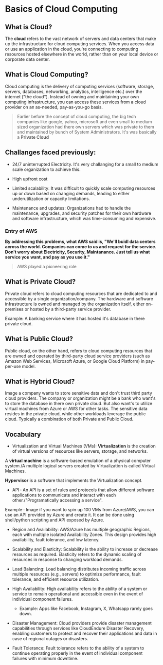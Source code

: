 # Basics of Cloud Computing 

## What is Cloud?

The **cloud** refers to the vast network of servers and data centers that make up the infrastructure for cloud computing services. When you access data or use an application in the cloud, you're connecting to computing resources hosted elsewhere in the world, rather than on your local device or corporate data center.


## What is Cloud Computing?

Cloud computing is the delivery of computing services (software, storage, servers, databases, networking, analytics, intelligence etc.) over the internet ("the cloud"). Instead of owning and maintaining your own computing infrastructure, you can access these services from a cloud provider on an as-needed, pay-as-you-go basis.


> Earlier before the concept of cloud computing, the big tech companies like google, yahoo, microsoft and even small to medium sized organization had there own servers which was private to them and maintained by bunch of System Administrators. It's was basically a **Private Cloud**

## Challanges faced previously: 

- 24/7 uninterrupted Electricity. It's very challanging for a small to medium scale organization to achieve this.

- High upfront cost

- Limited scalability: It was difficult to quickly scale computing resources up or down based on changing demands, leading to either underutilization or capacity limitations.

- Maintenance and updates: Organizations had to handle the maintenance, upgrades, and security patches for their own hardware and software infrastructure, which was time-consuming and expensive.

### Entry of AWS

**By addressing this problems, what AWS said is, "We'll buidl data centers across the world. Companies can come to us and request for the service. Don't worry about Electricity, Security, Maintanance. Just tell us what service you want, and pay as you use it."**
> AWS played a pioneering role

## What is Private Cloud?

Private cloud refers to cloud computing resources that are dedicated to and accessible by a single organization/company. The hardware and software infrastructure is owned and managed by the organization itself, either on-premises or hosted by a third-party service provider.

Example: A banking service where it has hosted it's database in there private cloud.

## What is Public Cloud?

Public cloud, on the other hand, refers to cloud computing resources that are owned and operated by third-party cloud service providers (such as Amazon Web Services, Microsoft Azure, or Google Cloud Platform) in pay-per-use model.

## What is Hybrid Cloud?

Image a company wants to store sensitive data and don't trust third party cloud providers. The company or organization might be a bank who want's to store the database in there own private cloud. But also want's to utilize virtual machines from Azure or AWS for other tasks. The sensitive data resides in the private cloud, while other workloads leverage the public cloud.
Typically a combination of both Private and Public Cloud.

## Vocabulary

- Virtualization and Virtual Machines (VMs): **Virtualization** is the creation of virtual versions of resources like servers, storage, and networks. 

A **virtual machine** is a software-based emulation of a physical computer system./A multiple logical servers created by Virtualization is called Virtual Machines.

**Hypervisor** is a software that implements the Virtualization concept.

- API : An API is a set of rules and protocols that allow different software applications to communicate and interact with each other./"Programatically accessing a service".

Example : Image if you want to spin up 100 VMs from Azure/AWS, you can use an API provided by Azure and create it. It can be done using shell/python scripting and API exposed by Azure.

- Region and Availability: AWS/Azure has multiple geographic Regions, each with multiple isolated Availability Zones. This design provides high availability, fault tolerance, and low latency.

- Scalability and Elasticity: Scalability is the ability to increase or decrease resources as required. Elasticity refers to the dynamic scaling of resources in response to changing workload demands.

- Load Balancing: Load balancing distributes incoming traffic across multiple resources (e.g., servers) to optimize performance, fault tolerance, and efficient resource utilization.

- High Availability: High availability refers to the ability of a system or service to remain operational and accessible even in the event of individual component failures.
    - Example: Apps like Facebook, Instagram, X, Whatsapp rarely goes down.

- Disaster Management: Cloud providers provide disaster management capabilities through services like CloudEndure Disaster Recovery, enabling customers to protect and recover their applications and data in case of regional outages or disasters.

- Fault Tolerance: Fault tolerance refers to the ability of a system to continue operating properly in the event of individual component failures with minimum downtime.
